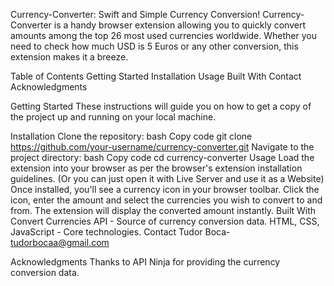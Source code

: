 Currency-Converter: Swift and Simple Currency Conversion!
Currency-Converter is a handy browser extension allowing you to quickly convert amounts among the top 26 most used currencies worldwide. Whether you need to check how much USD is 5 Euros or any other conversion, this extension makes it a breeze.

Table of Contents
Getting Started
Installation
Usage
Built With
Contact
Acknowledgments


Getting Started
These instructions will guide you on how to get a copy of the project up and running on your local machine.

Installation
Clone the repository:
bash
Copy code
git clone https://github.com/your-username/currency-converter.git
Navigate to the project directory:
bash
Copy code
cd currency-converter
Usage
Load the extension into your browser as per the browser's extension installation guidelines. (Or you can just open it with Live Server and use it as a Website)
Once installed, you'll see a currency icon in your browser toolbar.
Click the icon, enter the amount and select the currencies you wish to convert to and from.
The extension will display the converted amount instantly.
Built With
Convert Currencies API - Source of currency conversion data.
HTML, CSS, JavaScript - Core technologies.
Contact
Tudor Boca- tudorbocaa@gmail.com

Acknowledgments
Thanks to API Ninja for providing the currency conversion data.
